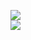 [![](https://img.shields.io/badge/Made%20With-Github%20Spray-lightgrey.svg?style=for-the-badge&logo=github)](https://github.com/Annihil/github-spray#5982)  
[![](https://i.imgur.com/2DrTn0Z.gif)](https://github.com/Annihil/github-spray)